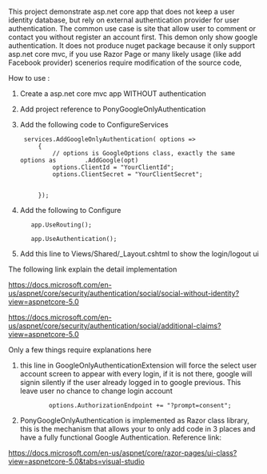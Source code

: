 
This project demonstrate asp.net core app that does not keep a user identity database, but rely on external authentication provider for user authentication.  The common use case is site that allow user to comment or contact you without register an account first.  This demon only show google authentication.  It does not produce nuget package because it only support asp.net core mvc, if you use Razor Page or many likely usage (like add Facebook provider) scenerios require modification of the source code, 

How to use :

1. Create a asp.net core mvc app WITHOUT authentication
2. Add project reference to PonyGoogleOnlyAuthentication
3. Add the following code to ConfigureServices

        services.AddGoogleOnlyAuthentication( options =>
            {
                // options is GoogleOptions class, exactly the same options as        .AddGoogle(opt)
                options.ClientId = "YourClientId";
                options.ClientSecret = "YourClientSecret";


            });
4. Add the following to Configure

          app.UseRouting();

          app.UseAuthentication();

5. Add this line to Views/Shared/_Layout.cshtml  to show the login/logout ui

    <partial name="_LoginPartialGoogle" />


The following link explain the detail implementation

https://docs.microsoft.com/en-us/aspnet/core/security/authentication/social/social-without-identity?view=aspnetcore-5.0

https://docs.microsoft.com/en-us/aspnet/core/security/authentication/social/additional-claims?view=aspnetcore-5.0


Only a few things require explanations here 

1. this line in GoogleOnlyAuthenticationExtension will force the select user account screen to appear with every login,  if it is not there, google will signin silently if the user already logged in to google previous.  This leave user no chance to change login account

               options.AuthorizationEndpoint += "?prompt=consent";

2. PonyGoogleOnlyAuthentication is implemented as Razor class library, this is the mechanism that allows your to only add code in 3 places and have a fully functional Google Authentication. Reference link:

https://docs.microsoft.com/en-us/aspnet/core/razor-pages/ui-class?view=aspnetcore-5.0&tabs=visual-studio